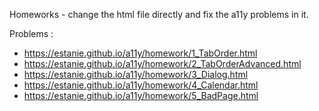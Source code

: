 Homeworks - change the html file directly and fix the a11y problems in it.

Problems :
- https://estanie.github.io/a11y/homework/1_TabOrder.html
- https://estanie.github.io/a11y/homework/2_TabOrderAdvanced.html
- https://estanie.github.io/a11y/homework/3_Dialog.html
- https://estanie.github.io/a11y/homework/4_Calendar.html
- https://estanie.github.io/a11y/homework/5_BadPage.html

